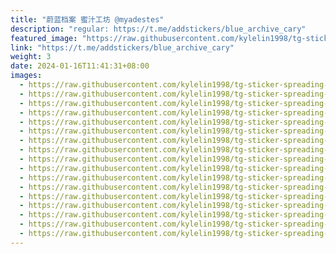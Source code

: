 ```yaml
---
title: "蔚蓝档案 蜜汁工坊 @myadestes"
description: "regular: https://t.me/addstickers/blue_archive_cary"
featured_image: "https://raw.githubusercontent.com/kylelin1998/tg-sticker-spreading-worldwide-images/main/img/cb0dbf42-1a37-455d-ba8c-965b18e269d4.jpg"
link: "https://t.me/addstickers/blue_archive_cary"
weight: 3
date: 2024-01-16T11:41:31+08:00
images:
  - https://raw.githubusercontent.com/kylelin1998/tg-sticker-spreading-worldwide-images/main/img/cb0dbf42-1a37-455d-ba8c-965b18e269d4.jpg
  - https://raw.githubusercontent.com/kylelin1998/tg-sticker-spreading-worldwide-images/main/img/9f80d487-591b-42eb-b521-4a486891803a.jpg
  - https://raw.githubusercontent.com/kylelin1998/tg-sticker-spreading-worldwide-images/main/img/362317a0-8a18-4673-9d27-1ff29589be51.jpg
  - https://raw.githubusercontent.com/kylelin1998/tg-sticker-spreading-worldwide-images/main/img/f7b79c88-9c51-4ae7-9c29-66c38bd7d9e3.jpg
  - https://raw.githubusercontent.com/kylelin1998/tg-sticker-spreading-worldwide-images/main/img/22e8c5fc-2b48-4cf0-95b9-eaa45ef8c1b7.jpg
  - https://raw.githubusercontent.com/kylelin1998/tg-sticker-spreading-worldwide-images/main/img/bf261180-2072-4c2d-ac6c-b275d03fc764.jpg
  - https://raw.githubusercontent.com/kylelin1998/tg-sticker-spreading-worldwide-images/main/img/3cc2414d-6527-4ba1-b342-656fca4d60fb.jpg
  - https://raw.githubusercontent.com/kylelin1998/tg-sticker-spreading-worldwide-images/main/img/34b28fdf-190c-4d92-a4de-e47e7e19d745.jpg
  - https://raw.githubusercontent.com/kylelin1998/tg-sticker-spreading-worldwide-images/main/img/e92b83a3-5e50-434b-b824-06f149c15974.jpg
  - https://raw.githubusercontent.com/kylelin1998/tg-sticker-spreading-worldwide-images/main/img/8783bc6f-6438-41ee-9363-4143a3d2f399.jpg
  - https://raw.githubusercontent.com/kylelin1998/tg-sticker-spreading-worldwide-images/main/img/f987e340-b3ea-41fa-a6c8-ff92c45825e7.jpg
  - https://raw.githubusercontent.com/kylelin1998/tg-sticker-spreading-worldwide-images/main/img/01ab5efa-3809-45bd-ae70-d06d77400657.jpg
  - https://raw.githubusercontent.com/kylelin1998/tg-sticker-spreading-worldwide-images/main/img/b00b3763-143e-4ba2-9038-a235af4732b7.jpg
  - https://raw.githubusercontent.com/kylelin1998/tg-sticker-spreading-worldwide-images/main/img/21725b0d-15c9-4082-aa29-164b934e5d83.jpg
  - https://raw.githubusercontent.com/kylelin1998/tg-sticker-spreading-worldwide-images/main/img/c65a577c-19dd-4970-8cf9-46dc63c76d94.jpg
  - https://raw.githubusercontent.com/kylelin1998/tg-sticker-spreading-worldwide-images/main/img/9b7fcfc4-7a19-4e67-b574-23b5196faf8d.jpg
  - https://raw.githubusercontent.com/kylelin1998/tg-sticker-spreading-worldwide-images/main/img/ff7480ab-6187-46b0-b679-8abc1fdb0f90.jpg
---
```

